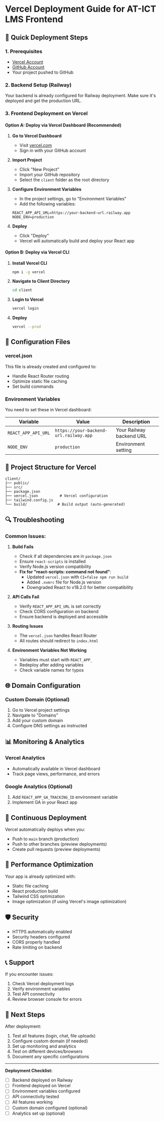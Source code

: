 # Vercel Deployment Guide for AT-ICT LMS Frontend

## 🚀 Quick Deployment Steps

### 1. Prerequisites
- [Vercel Account](https://vercel.com/signup)
- [GitHub Account](https://github.com)
- Your project pushed to GitHub

### 2. Backend Setup (Railway)
Your backend is already configured for Railway deployment. Make sure it's deployed and get the production URL.

### 3. Frontend Deployment on Vercel

#### Option A: Deploy via Vercel Dashboard (Recommended)

1. **Go to Vercel Dashboard**
   - Visit [vercel.com](https://vercel.com)
   - Sign in with your GitHub account

2. **Import Project**
   - Click "New Project"
   - Import your GitHub repository
   - Select the `client` folder as the root directory

3. **Configure Environment Variables**
   - In the project settings, go to "Environment Variables"
   - Add the following variables:
   ```
   REACT_APP_API_URL=https://your-backend-url.railway.app
   NODE_ENV=production
   ```

4. **Deploy**
   - Click "Deploy"
   - Vercel will automatically build and deploy your React app

#### Option B: Deploy via Vercel CLI

1. **Install Vercel CLI**
   ```bash
   npm i -g vercel
   ```

2. **Navigate to Client Directory**
   ```bash
   cd client
   ```

3. **Login to Vercel**
   ```bash
   vercel login
   ```

4. **Deploy**
   ```bash
   vercel --prod
   ```

## 🔧 Configuration Files

### vercel.json
This file is already created and configured to:
- Handle React Router routing
- Optimize static file caching
- Set build commands

### Environment Variables
You need to set these in Vercel dashboard:

| Variable | Value | Description |
|----------|-------|-------------|
| `REACT_APP_API_URL` | `https://your-backend-url.railway.app` | Your Railway backend URL |
| `NODE_ENV` | `production` | Environment setting |

## 📁 Project Structure for Vercel

```
client/
├── public/
├── src/
├── package.json
├── vercel.json          # Vercel configuration
├── tailwind.config.js
└── build/              # Build output (auto-generated)
```

## 🔍 Troubleshooting

### Common Issues:

1. **Build Fails**
   - Check if all dependencies are in `package.json`
   - Ensure `react-scripts` is installed
   - Verify Node.js version compatibility
   - **Fix for "react-scripts: command not found"**:
     - Updated `vercel.json` with `CI=false npm run build`
     - Added `.nvmrc` file for Node.js version
     - Downgraded React to v18.2.0 for better compatibility

2. **API Calls Fail**
   - Verify `REACT_APP_API_URL` is set correctly
   - Check CORS configuration on backend
   - Ensure backend is deployed and accessible

3. **Routing Issues**
   - The `vercel.json` handles React Router
   - All routes should redirect to `index.html`

4. **Environment Variables Not Working**
   - Variables must start with `REACT_APP_`
   - Redeploy after adding variables
   - Check variable names for typos

## 🌐 Domain Configuration

### Custom Domain (Optional)
1. Go to Vercel project settings
2. Navigate to "Domains"
3. Add your custom domain
4. Configure DNS settings as instructed

## 📊 Monitoring & Analytics

### Vercel Analytics
- Automatically available in Vercel dashboard
- Track page views, performance, and errors

### Google Analytics (Optional)
1. Add `REACT_APP_GA_TRACKING_ID` environment variable
2. Implement GA in your React app

## 🔄 Continuous Deployment

Vercel automatically deploys when you:
- Push to `main` branch (production)
- Push to other branches (preview deployments)
- Create pull requests (preview deployments)

## 📱 Performance Optimization

Your app is already optimized with:
- Static file caching
- React production build
- Tailwind CSS optimization
- Image optimization (if using Vercel's image optimization)

## 🛡️ Security

- HTTPS automatically enabled
- Security headers configured
- CORS properly handled
- Rate limiting on backend

## 📞 Support

If you encounter issues:
1. Check Vercel deployment logs
2. Verify environment variables
3. Test API connectivity
4. Review browser console for errors

## 🎯 Next Steps

After deployment:
1. Test all features (login, chat, file uploads)
2. Configure custom domain (if needed)
3. Set up monitoring and analytics
4. Test on different devices/browsers
5. Document any specific configurations

---

**Deployment Checklist:**
- [ ] Backend deployed on Railway
- [ ] Frontend deployed on Vercel
- [ ] Environment variables configured
- [ ] API connectivity tested
- [ ] All features working
- [ ] Custom domain configured (optional)
- [ ] Analytics set up (optional) 